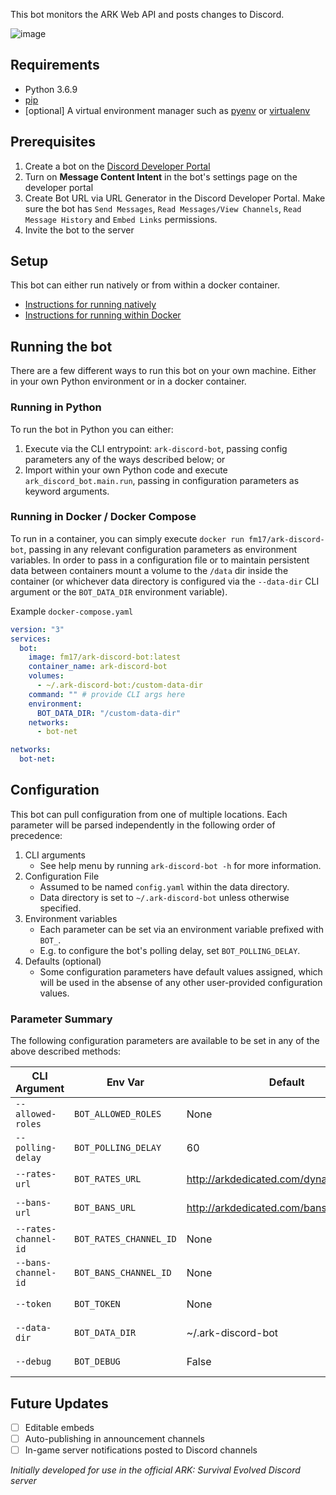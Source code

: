 This bot monitors the ARK Web API and posts changes to Discord.

![image](https://user-images.githubusercontent.com/82160306/143663008-ae44ae7a-4499-4abe-9568-89109f390128.png)

## Requirements
- Python 3.6.9
- [pip](https://pip.pypa.io/en/latest/installation/)
- [optional] A virtual environment manager such as [pyenv](https://github.com/pyenv/pyenv) or [virtualenv](https://virtualenv.pypa.io/en/latest/)

## Prerequisites
1. Create a bot on the [Discord Developer Portal](https://discordapp.com/developers/)
2. Turn on **Message Content Intent** in the bot's settings page on the developer portal
3. Create Bot URL via URL Generator in the Discord Developer Portal. Make sure the bot has `Send Messages`, `Read Messages/View Channels`, `Read Message History` and `Embed Links` permissions.
4. Invite the bot to the server

## Setup 
This bot can either run natively or from within a docker container. 
- [Instructions for running natively](docs/setup/native.md)
- [Instructions for running within Docker](docs/setup/docker.md)

## Running the bot
There are a few different ways to run this bot on your own machine. Either in your own Python environment or in a docker container.

### Running in Python
To run the bot in Python you can either:
1. Execute via the CLI entrypoint: `ark-discord-bot`, passing config parameters any of the ways described below; or
2. Import within your own Python code and execute `ark_discord_bot.main.run`, passing in configuration parameters as keyword arguments.

### Running in Docker / Docker Compose
To run in a container, you can simply execute `docker run fm17/ark-discord-bot`, passing in any relevant configuration parameters as environment variables. In order to pass in a configuration file
or to maintain persistent data between containers mount a volume to the `/data` dir inside the container (or whichever data directory is configured via the `--data-dir` CLI argument or the `BOT_DATA_DIR`
environment variable).

Example `docker-compose.yaml`
```yaml
version: "3"
services:
  bot:
    image: fm17/ark-discord-bot:latest
    container_name: ark-discord-bot
    volumes:
      - ~/.ark-discord-bot:/custom-data-dir
    command: "" # provide CLI args here
    environment:
      BOT_DATA_DIR: "/custom-data-dir"
    networks:
      - bot-net

networks:
  bot-net:
```

## Configuration
This bot can pull configuration from one of multiple locations. Each parameter will be parsed independently in the following order of precedence:
1. CLI arguments
    - See help menu by running `ark-discord-bot -h` for more information.
2. Configuration File
    - Assumed to be named `config.yaml` within the data directory.
    - Data directory is set to `~/.ark-discord-bot` unless otherwise specified.
3. Environment variables
    - Each parameter can be set via an environment variable prefixed with `BOT_`.
    - E.g. to configure the bot's polling delay, set `BOT_POLLING_DELAY`.
4. Defaults (optional)
    - Some configuration parameters have default values assigned, which will be used
    in the absense of any other user-provided configuration values. 


### Parameter Summary
The following configuration parameters are available to be set in any of the above described methods:

| CLI Argument           | Env Var                  | Default                                   | Required | Description     |
| ---------------------- | ------------------------ | ----------------------------------------- | -------- | --------------- |
| `--allowed-roles`      | `BOT_ALLOWED_ROLES`      | None                                      | No       | \<insert desc\> |
| `--polling-delay`      | `BOT_POLLING_DELAY`      | 60                                        | No       | \<insert desc\> |
| ``--rates-url``        | ``BOT_RATES_URL``        | http://arkdedicated.com/dynamicconfig.ini | No       | \<insert desc\> |
| ``--bans-url``         | ``BOT_BANS_URL``         | http://arkdedicated.com/bansummary.txt    | No       | \<insert desc\> |
| ``--rates-channel-id`` | ``BOT_RATES_CHANNEL_ID`` | None                                      | Yes      | \<insert desc\> |
| ``--bans-channel-id``  | ``BOT_BANS_CHANNEL_ID``  | None                                      | Yes      | \<insert desc\> |
| ``--token ``           | ``BOT_TOKEN``            | None                                      | Yes      | \<insert desc\> |
| ``--data-dir``         | ``BOT_DATA_DIR``         | ~/.ark-discord-bot                        | No       | \<insert desc\> |
| ``--debug``            | ``BOT_DEBUG``            | False                                     | No       | \<insert desc\> |

## Future Updates
- [ ] Editable embeds
- [ ] Auto-publishing in announcement channels
- [ ] In-game server notifications posted to Discord channels

*Initially developed for use in the official ARK: Survival Evolved Discord server*
